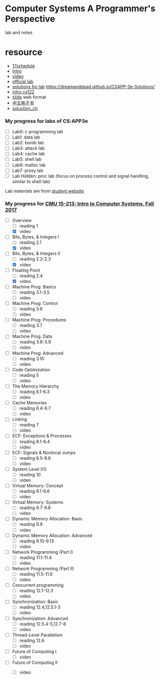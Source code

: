# Computer Systems A Programmer's Perspective
lab and notes

# resource
- [17schedule](http://www.cs.cmu.edu/afs/cs/academic/class/15213-f17/www/schedule.html)
- [Intro](https://csdiy.wiki/en/%E4%BD%93%E7%B3%BB%E7%BB%93%E6%9E%84/CSAPP/)
- [video](https://scs.hosted.panopto.com/Panopto/Pages/Sessions/List.aspx#folderID=%22b96d90ae-9871-4fae-91e2-b1627b43e25e%22)
- [official lab](http://csapp.cs.cmu.edu/3e/labs.html)
- [solutions for lab](https://github.com/DreamAndDead/CSAPP-3e-SolutionsL)
	https://dreamanddead.github.io/CSAPP-3e-Solutions/
- [intro cs122](https://www.cs.cmu.edu/~15122/schedule.shtml)
- [slide](http://csapp.cs.cmu.edu/3e/perspective.html) web format
- [中文电子书](https://hansimov.gitbook.io/csapp/labs/attack-lab)
- [solustion_ch](https://www.cnblogs.com/zhiyiYo/p/16242033.html)

### My progress for labs of CS:APP3e

- [ ] Lab0: c programming lab
- [ ] Lab1: data lab
- [ ] Lab2: bomb lab
- [ ] Lab3: attack lab
- [ ] Lab4: cache lab
- [ ] Lab5: shell lab
- [ ] Lab6: malloc lab
- [ ] Lab7: proxy lab
- [ ] Lab Hidden: proc lab (focus on process control and signal handling, similar to shell lab)

Lab materials are from [student website](http://csapp.cs.cmu.edu/3e/labs.html)

### My progress for [CMU 15-213: Intro to Computer Systems, Fall 2017](http://www.cs.cmu.edu/afs/cs/academic/class/15213-f17/www/schedule.html)


- [ ] Overview
  - [ ] reading 1
  - [x] video
- [ ] Bits, Bytes, & Integers I
  - [ ] reading 2.1
  - [x] video
- [ ] Bits, Bytes, & Integers II
  - [ ] reading 2.2-2.3
  - [x] video
- [ ] Floating Point
  - [ ] reading 2.4
  - [x] video
- [ ] Machine Prog: Basics
  - [ ] reading 3.1-3.5
  - [ ] video
- [ ] Machine Prog: Control
  - [ ] reading 3.6
  - [ ] video
- [ ] Machine Prog: Procedures
  - [ ] reading 3.7
  - [ ] video
- [ ] Machine Prog: Data
  - [ ] reading 3.8-3.9
  - [ ] video
- [ ] Machine Prog: Advanced
  - [ ] reading 3.10
  - [ ] video
- [ ] Code Optimization
  - [ ] reading 5
  - [ ] video
- [ ] The Memory Hierarchy
  - [ ] reading 6.1-6.3
  - [ ] video
- [ ] Cache Memories
  - [ ] reading 6.4-6.7
  - [ ] video
- [ ] Linking
  - [ ] reading 7
  - [ ] video
- [ ] ECF: Exceptions & Processes
  - [ ] reading 8.1-8.4
  - [ ] video
- [ ] ECF: Signals & Nonlocal Jumps
  - [ ] reading 8.5-8.8
  - [ ] video
- [ ] System Level I/O
  - [ ] reading 10
  - [ ] video
- [ ] Virtual Memory: Concept
  - [ ] reading 9.1-9.6
  - [ ] video
- [ ] Virtual Memory: Systems
  - [ ] reading 9.7-9.8
  - [ ] video
- [ ] Dynamic Memory Allocation: Basic
  - [ ] reading 9.9
  - [ ] video
- [ ] Dynamic Memory Allocation: Advanced
  - [ ] reading 9.10-9.13
  - [ ] video
- [ ] Network Programming (Part I)
  - [ ] reading 11.1-11.4
  - [ ] video
- [ ] Network Programming (Part II)
  - [ ] reading 11.5-11.6
  - [ ] video
- [ ] Concurrent programming
  - [ ] reading 12.1-12.3
  - [ ] video
- [ ] Synchronization: Basic
  - [ ] reading 12.4,12.5.1-3
  - [ ] video
- [ ] Synchronization: Advanced
  - [ ] reading 12.5.4-5,12.7-8
  - [ ] video
- [ ] Thread-Level Parallelism
  - [ ] reading 12.6
  - [ ] video
- [ ] Future of Computing I
  - [ ] video
- [ ] Future of Computing II
  - [ ] video

